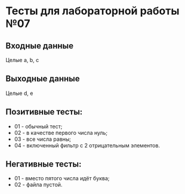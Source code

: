 # Тесты для лабораторной работы №07
## Входные данные
Целые a, b, c
## Выходные данные
Целые d, e
## Позитивные тесты:
- 01 - обычный тест;
- 02 - в качестве первого числа нуль;
- 03 - все числа равны;
- 04 - включенный фильтр с 2 отрицательным элементов.
## Негативные тесты:
- 01 - вместо пятого числа идёт буква;
- 02 - файла пустой.